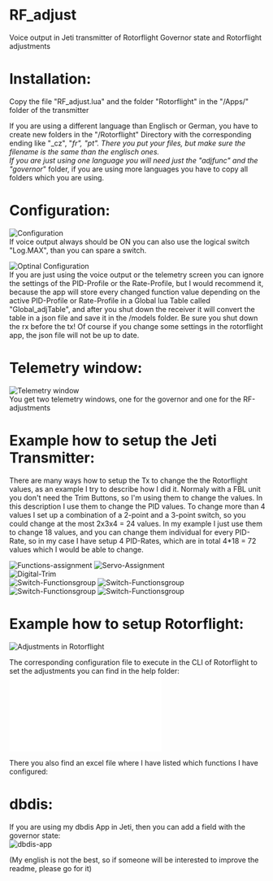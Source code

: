 # RF_adjust
Voice output in Jeti transmitter of Rotorflight Governor state and Rotorflight adjustments  

# Installation:      
Copy the file "RF_adjust.lua" and the folder "Rotorflight" in the "/Apps/" folder of the transmitter   

If you are using a different language than Englisch or German, you have to create new folders in the "/Rotorflight" Directory with the corresponding ending like "_cz", "_fr", "_pt".
There you put your files, but make sure the filename is the same than the englisch ones.  
If you are just using one language you will need just the "adjfunc_" and the "governor_" folder, if you are using more languages you have to copy all folders which you are using.

# Configuration:
![Configuration](help/Configuration.png)  
If voice output always should be ON you can also use the logical switch "Log.MAX", than you can spare a switch.

![Optinal Configuration](help/Optional-config.png)  
If you are just using the voice output or the telemetry screen you can ignore the settings of the PID-Profile or the Rate-Profile, but I would recommend it,
because the app will store every changed function value depending on the active PID-Profile or Rate-Profile in a Global lua Table called "Global_adjTable", and after you shut down the receiver it will convert the table in a json file and save it in the /models folder. Be sure you shut down the rx before the tx!
Of course if you change some settings in the rotorflight app, the json file will not be up to date.

# Telemetry window:
![Telemetry window](help/Telemetrie-screen.png)  
You get two telemetry windows, one for the governor and one for the RF-adjustments

# Example how to setup the Jeti Transmitter:
There are many ways how to setup the Tx to change the the Rotorflight values, as an example I try to describe how I did it.
Normaly with a FBL unit you don't need the Trim Buttons, so I'm using them to change the values. 
In this description I use them to change the PID values.
To change more than 4 values I set up a combination of a 2-point and a 3-point switch, so you could change at the most 2x3x4 = 24 values.
In my example I just use them to change 18 values, and you can change them individual for every PID-Rate, so in my case I have setup 4 PID-Rates, which are in total 4*18 = 72 values which I would be able to change.  

![Functions-assignment](help/Functions-assignment.png)
![Servo-Assignment](help/Servo-Assignment.png)  
![Digital-Trim](help/Digital-Trim.png)  
![Switch-Functionsgroup](help/Switch-Functionsgroup_1.png)
![Switch-Functionsgroup](help/Switch-Functionsgroup_2.png)  
![Switch-Functionsgroup](help/Switch-Functionsgroup_3.png)
![Switch-Functionsgroup](help/Switch-Functionsgroup_4.png)  

# Example how to setup Rotorflight:
![Adjustments in Rotorflight](help/Adjustments_in_Rotorflight.JPG)  

The corresponding configuration file to execute in the CLI of Rotorflight to set the adjustments you can find in the help folder:
![Adjustments_1-21](help/Adjustments_2-21_Mode_1.txt)

There you also find an excel file where I have listed which functions I have configured:

# dbdis:
If you are using my dbdis App in Jeti, then you can add a field with the governor state:  
![dbdis-app](help/dbdis-app.png)


(My english is not the best, so if someone will be interested to improve the readme, please go for it)



